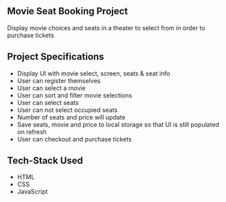 ## Movie Seat Booking Project

Display movie choices and seats in a theater to select from in order to purchase tickets

## Project Specifications

- Display UI with movie select, screen, seats & seat info
- User can register themselves
- User can select a movie
- User can sort and filter movie selections
- User can select seats
- User can not select occupied seats
- Number of seats and price will update
- Save seats, movie and price to local storage so that UI is still populated on refresh
- User can checkout and purchase tickets

## Tech-Stack Used
- HTML
- CSS
- JavaScript    